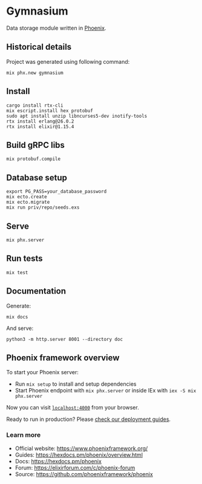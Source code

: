 # Gymnasium
Data storage module written in [Phoenix](https://www.phoenixframework.org/).

## Historical details
Project was generated using following command:
```
mix phx.new gymnasium
```

## Install
```
cargo install rtx-cli
mix escript.install hex protobuf
sudo apt install unzip libncurses5-dev inotify-tools
rtx install erlang@26.0.2
rtx install elixir@1.15.4
```

## Build gRPC libs
```
mix protobuf.compile
```

## Database setup
```
export PG_PASS=your_database_password
mix ecto.create
mix ecto.migrate
mix run priv/repo/seeds.exs
```

## Serve
```
mix phx.server
```

## Run tests
```
mix test
```

## Documentation
Generate:
```
mix docs
```

And serve:
```
python3 -m http.server 8001 --directory doc
```

## Phoenix framework overview
To start your Phoenix server:

  * Run `mix setup` to install and setup dependencies
  * Start Phoenix endpoint with `mix phx.server` or inside IEx with `iex -S mix phx.server`

Now you can visit [`localhost:4000`](http://localhost:4000) from your browser.

Ready to run in production? Please [check our deployment guides](https://hexdocs.pm/phoenix/deployment.html).

### Learn more

  * Official website: https://www.phoenixframework.org/
  * Guides: https://hexdocs.pm/phoenix/overview.html
  * Docs: https://hexdocs.pm/phoenix
  * Forum: https://elixirforum.com/c/phoenix-forum
  * Source: https://github.com/phoenixframework/phoenix
